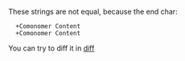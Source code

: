 These strings are not equal, because the end char:

```
  +Comonomer Content
  +Comonomer Content‎
```

You can try to diff it in [diff](https://www.diffchecker.com/diff)


